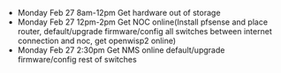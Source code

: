 - Monday Feb 27 8am-12pm Get hardware out of storage 
- Monday Feb 27 12pm-2pm Get NOC online(Install pfsense and place router, default/upgrade firmware/config all switches between internet connection and noc, get openwisp2 online)
- Monday Feb 27 2:30pm Get NMS online
default/upgrade firmware/config rest of switches

